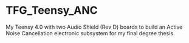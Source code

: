 # TFG_Teensy_ANC
My Teensy 4.0 with two Audio Shield (Rev D) boards to build an Active Noise Cancellation electronic subsystem for my final degree thesis.
